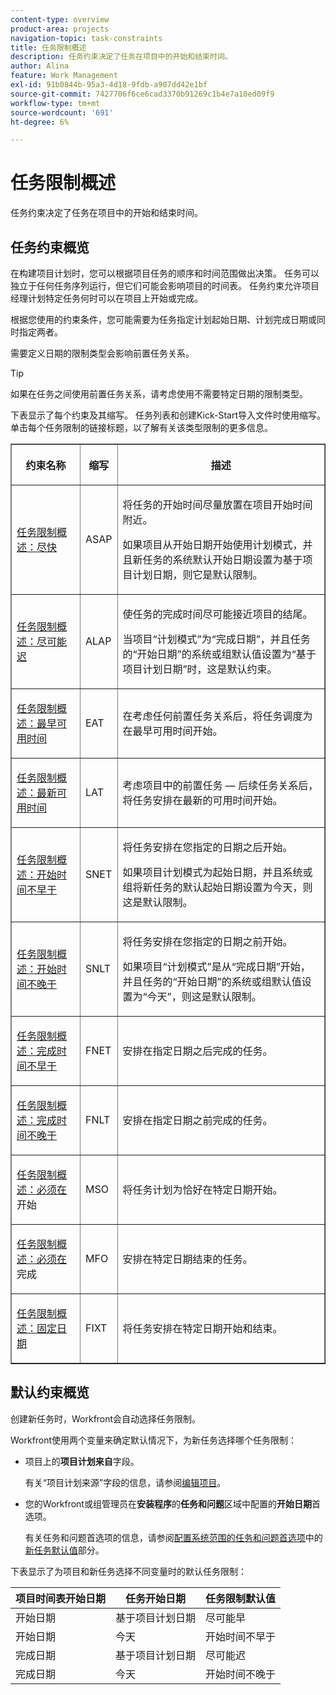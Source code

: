 ```yaml
---
content-type: overview
product-area: projects
navigation-topic: task-constraints
title: 任务限制概述
description: 任务约束决定了任务在项目中的开始和结束时间。
author: Alina
feature: Work Management
exl-id: 91b0844b-95a3-4d18-9fdb-a907dd42e1bf
source-git-commit: 7427706f6ce6cad3370b91269c1b4e7a10ed09f9
workflow-type: tm+mt
source-wordcount: '691'
ht-degree: 6%

---
```


# 任务限制概述

<!-- Audited: 12/2023 -->

任务约束决定了任务在项目中的开始和结束时间。

## 任务约束概览

在构建项目计划时，您可以根据项目任务的顺序和时间范围做出决策。 任务可以独立于任何任务序列运行，但它们可能会影响项目的时间表。 任务约束允许项目经理计划特定任务何时可以在项目上开始或完成。

根据您使用的约束条件，您可能需要为任务指定计划起始日期、计划完成日期或同时指定两者。

需要定义日期的限制类型会影响前置任务关系。

>[!TIP]
>
>如果在任务之间使用前置任务关系，请考虑使用不需要特定日期的限制类型。

下表显示了每个约束及其缩写。 任务列表和创建Kick-Start导入文件时使用缩写。 单击每个任务限制的链接标题，以了解有关该类型限制的更多信息。

<table border="1" cellspacing="15" cellpadding="1"> 
 <col> 
 <col> 
 <col>
 <thead> 
  <tr> 
   <th> <p><strong>约束名称</strong> </p> </th> 
   <th> <p><strong>缩写</strong> </p> </th> 
   <th> <p><strong>描述</strong> </p> </th> 
  </tr> 
 </thead> 
 <tbody> 
  <tr> 
   <td scope="col"> <p><a href="../../../manage-work/tasks/task-constraints/as-soon-as-possible.md" class="MCXref xref">任务限制概述：尽快</a> </p> </td> 
   <td scope="col"> <p>ASAP</p> </td>
   <td scope="col"> <p>将任务的开始时间尽量放置在项目开始时间附近。</p> 
   <p>如果项目从开始日期开始使用计划模式，并且新任务的系统默认开始日期设置为基于项目计划日期，则它是默认限制。 </p>
   </td> 
  </tr> 
  <tr> 
   <td scope="col"> <p><a href="../../../manage-work/tasks/task-constraints/as-late-as-possible.md" class="MCXref xref">任务限制概述：尽可能迟</a> </p> </td> 
   <td scope="col"> <p>ALAP</p> </td> 
   <td scope="col"> <p>使任务的完成时间尽可能接近项目的结尾。</p> 
   <p>当项目“计划模式”为“完成日期”，并且任务的“开始日期”的系统或组默认值设置为“基于项目计划日期”时，这是默认约束。 </p>
   </td> 
  </tr> 
  <tr> 
   <td scope="col"> <p><a href="../../../manage-work/tasks/task-constraints/earliest-available-time.md" class="MCXref xref">任务限制概述：最早可用时间</a> </p> </td> 
   <td scope="col"> <p>EAT</p> </td> 
 <td scope="col"> <p>在考虑任何前置任务关系后，将任务调度为在最早可用时间开始。</p> </td>
  </tr> 
  <tr> 
   <td scope="col"> <p><a href="../../../manage-work/tasks/task-constraints/latest-available-time.md" class="MCXref xref">任务限制概述：最新可用时间</a> </p> </td> 
   <td scope="col"> <p>LAT</p> </td> 
   <td scope="col"> <p>考虑项目中的前置任务 — 后续任务关系后，将任务安排在最新的可用时间开始。</p> </td>
  </tr> 
  <tr> 
   <td scope="col"> <p><a href="../../../manage-work/tasks/task-constraints/start-no-earlier-than.md" class="MCXref xref">任务限制概述：开始时间不早于</a> </p> </td> 
   <td scope="col"> <p>SNET</p> </td> 
   <td scope="col"> <p>将任务安排在您指定的日期之后开始。</p> 
   <p>如果项目计划模式为起始日期，并且系统或组将新任务的默认起始日期设置为今天，则这是默认限制。   </td> 
  </tr> 
  <tr> 
   <td scope="col"> <p><a href="../../../manage-work/tasks/task-constraints/start-no-later-than.md" class="MCXref xref">任务限制概述：开始时间不晚于</a> </p> </td> 
   <td scope="col"> <p>SNLT</p> </td> 
   <td scope="col"> <p>将任务安排在您指定的日期之前开始。</p> 
   <p>如果项目“计划模式”是从“完成日期”开始，并且任务的“开始日期”的系统或组默认值设置为“今天”，则这是默认限制。 
   </td> 
  </tr> 
  <tr> 
   <td scope="col"> <p><a href="../../../manage-work/tasks/task-constraints/finish-no-earlier-than.md" class="MCXref xref">任务限制概述：完成时间不早于</a> </p> </td> 
   <td scope="col"> <p>FNET</p> </td>
   <td scope="col"> <p>安排在指定日期之后完成的任务。</p> </td> 
  </tr> 
  <tr> 
   <td scope="col"> <p><a href="../../../manage-work/tasks/task-constraints/finish-no-later-than.md" class="MCXref xref">任务限制概述：完成时间不晚于</a> </p> </td> 
   <td scope="col"> <p>FNLT</p> </td> 
   <td scope="col"> <p>安排在指定日期之前完成的任务。</p> </td> 
  </tr> 
  <tr> 
   <td> <p><a href="../../../manage-work/tasks/task-constraints/must-start-on.md" class="MCXref xref">任务限制概述：必须在</a>开始 </p> </td> 
   <td scope="col"> <p>MSO</p> </td> 
   <td scope="col"> <p>将任务计划为恰好在特定日期开始。</p> </td> 
  </tr> 
  <tr> 
   <td> <p><a href="../../../manage-work/tasks/task-constraints/must-finish-on.md" class="MCXref xref">任务限制概述：必须在</a>完成 </p> </td> 
   <td scope="col"> <p>MFO</p> </td> 
   <td scope="col"> <p>安排在特定日期结束的任务。</p> </td>
  </tr> 
  <tr> 
   <td> <p><a href="../../../manage-work/tasks/task-constraints/fixed-dates.md" class="MCXref xref">任务限制概述：固定日期</a> </p> </td> 
   <td> <p>FIXT</p> </td> 
   <td> <p>将任务安排在特定日期开始和结束。</p> </td> 
  </tr> 
 </tbody> 
</table>

## 默认约束概览

创建新任务时，Workfront会自动选择任务限制。

Workfront使用两个变量来确定默认情况下，为新任务选择哪个任务限制：

* 项目上的&#x200B;**项目计划来自**&#x200B;字段。

  有关“项目计划来源”字段的信息，请参阅[编辑项目](../../../manage-work/projects/manage-projects/edit-projects.md)。

* 您的Workfront或组管理员在&#x200B;**安装程序**&#x200B;的&#x200B;**任务和问题**&#x200B;区域中配置的&#x200B;**开始日期**&#x200B;首选项。

  有关任务和问题首选项的信息，请参阅[配置系统范围的任务和问题首选项](../../../administration-and-setup/set-up-workfront/configure-system-defaults/set-task-issue-preferences.md#new-task-defaults)中的[新任务默认值](../../../administration-and-setup/set-up-workfront/configure-system-defaults/set-task-issue-preferences.md)部分。

下表显示了为项目和新任务选择不同变量时的默认任务限制：

| 项目时间表开始日期 | 任务开始日期 | 任务限制默认值 |
|---|---|---|
| 开始日期 | 基于项目计划日期 | 尽可能早 |
| 开始日期 | 今天 | 开始时间不早于 |
| 完成日期 | 基于项目计划日期 | 尽可能迟 |
| 完成日期 | 今天 | 开始时间不晚于 |
